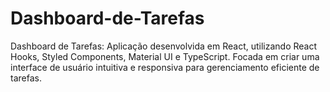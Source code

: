 # Dashboard-de-Tarefas
Dashboard de Tarefas: Aplicação desenvolvida em React, utilizando React Hooks, Styled Components, Material UI e TypeScript. Focada em criar uma interface de usuário intuitiva e responsiva para gerenciamento eficiente de tarefas.
